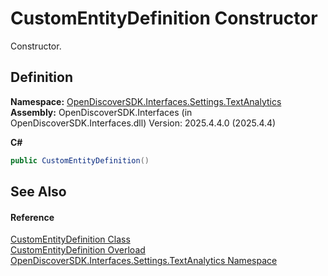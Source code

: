 # CustomEntityDefinition Constructor


Constructor.



## Definition
**Namespace:** <a href="426e0aba-3c94-7f71-597c-2ec5efa7782b">OpenDiscoverSDK.Interfaces.Settings.TextAnalytics</a>  
**Assembly:** OpenDiscoverSDK.Interfaces (in OpenDiscoverSDK.Interfaces.dll) Version: 2025.4.4.0 (2025.4.4)

**C#**
``` C#
public CustomEntityDefinition()
```



## See Also


#### Reference
<a href="d7c5aca5-b71b-adf0-af66-e8075f3cb7e1">CustomEntityDefinition Class</a>  
<a href="679430c8-0812-09f8-9b29-d6d910499d0b">CustomEntityDefinition Overload</a>  
<a href="426e0aba-3c94-7f71-597c-2ec5efa7782b">OpenDiscoverSDK.Interfaces.Settings.TextAnalytics Namespace</a>  
